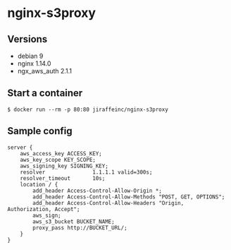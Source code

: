 # nginx-s3proxy
## Versions
- debian 9
- nginx 1.14.0
- ngx_aws_auth 2.1.1

## Start a container

```
$ docker run --rm -p 80:80 jiraffeinc/nginx-s3proxy
```

## Sample config

```
server {
    aws_access_key ACCESS_KEY;
    aws_key_scope KEY_SCOPE;
    aws_signing_key SIGNING_KEY;
    resolver               1.1.1.1 valid=300s;
    resolver_timeout       10s;
    location / {
        add_header Access-Control-Allow-Origin *;
        add_header Access-Control-Allow-Methods "POST, GET, OPTIONS";
        add_header Access-Control-Allow-Headers "Origin, Authorization, Accept";
        aws_sign;
        aws_s3_bucket BUCKET_NAME;
        proxy_pass http://BUCKET_URL/;
    }
}
```

